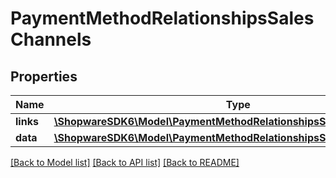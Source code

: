 # PaymentMethodRelationshipsSalesChannels

## Properties
Name | Type | Description | Notes
------------ | ------------- | ------------- | -------------
**links** | [**\ShopwareSDK6\Model\PaymentMethodRelationshipsSalesChannelsLinks**](PaymentMethodRelationshipsSalesChannelsLinks.md) |  | [optional] 
**data** | [**\ShopwareSDK6\Model\PaymentMethodRelationshipsSalesChannelsData[]**](PaymentMethodRelationshipsSalesChannelsData.md) |  | [optional] 

[[Back to Model list]](../../README.md#documentation-for-models) [[Back to API list]](../../README.md#documentation-for-api-endpoints) [[Back to README]](../../README.md)

